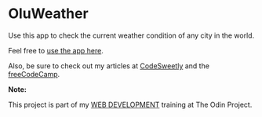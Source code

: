 # OluWeather

Use this app to check the current weather condition of any city in the world.

Feel free to [use the app here](https://oluwatobiss.github.io/weather-forecast/).

Also, be sure to check out my articles at [CodeSweetly](https://www.codesweetly.com/) and the [freeCodeCamp](https://www.freecodecamp.org/news/author/oluwatobi/).

**Note:**

This project is part of my [WEB DEVELOPMENT](https://www.theodinproject.com/paths/full-stack-javascript/courses/javascript/lessons/weather-app) training at The Odin Project.